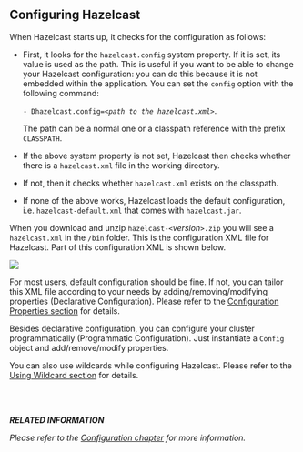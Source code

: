 
## Configuring Hazelcast

When Hazelcast starts up, it checks for the configuration as follows:

-	First, it looks for the `hazelcast.config` system property. If it is set, its value is used as the path. This is useful if you want to be able to change your Hazelcast configuration: you can do this because it is not embedded within the application. You can set the `config` option with the following command:
 
	`- Dhazelcast.config=`*`<path to the hazelcast.xml>`*.
	
	The path can be a normal one or a classpath reference with the prefix `CLASSPATH`.
-	If the above system property is not set, Hazelcast then checks whether there is a `hazelcast.xml` file in the working directory.
-	If not, then it checks whether `hazelcast.xml` exists on the classpath.
-	If none of the above works, Hazelcast loads the default configuration, i.e. `hazelcast-default.xml` that comes with `hazelcast.jar`.



When you download and unzip `hazelcast-<`*version*`>.zip` you will see a `hazelcast.xml` in the `/bin` folder. This is the configuration XML file for Hazelcast. Part of this configuration XML is shown below.

![](images/HazelcastXML.jpg)

For most users, default configuration should be fine. If not, you can tailor this XML file according to your needs by adding/removing/modifying properties (Declarative Configuration). Please refer to the [Configuration Properties section](#advanced-configuration-properties) for details.

Besides declarative configuration, you can configure your cluster programmatically (Programmatic Configuration). Just instantiate a `Config` object and add/remove/modify properties.

You can also use wildcards while configuring Hazelcast. Please refer to the [Using Wildcard section](#using-wildcard) for details.

<br></br>


***RELATED INFORMATION***

*Please refer to the [Configuration chapter](#configuration) for more information.*

